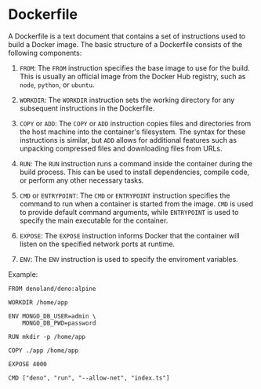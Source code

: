 
# Dockerfile

A Dockerfile is a text document that contains a set of instructions used to build a Docker image. The basic structure of a Dockerfile consists of the following components:

1.  `FROM`: The `FROM` instruction specifies the base image to use for the build. This is usually an official image from the Docker Hub registry, such as `node`, `python`, or `ubuntu`.
    
2.  `WORKDIR`: The `WORKDIR` instruction sets the working directory for any subsequent instructions in the Dockerfile.
    
3.  `COPY` or `ADD`: The `COPY` or `ADD` instruction copies files and directories from the host machine into the container's filesystem. The syntax for these instructions is similar, but `ADD` allows for additional features such as unpacking compressed files and downloading files from URLs.
    
4.  `RUN`: The `RUN` instruction runs a command inside the container during the build process. This can be used to install dependencies, compile code, or perform any other necessary tasks.
    
5.  `CMD` or `ENTRYPOINT`: The `CMD` or `ENTRYPOINT` instruction specifies the command to run when a container is started from the image. `CMD` is used to provide default command arguments, while `ENTRYPOINT` is used to specify the main executable for the container.
    
6.  `EXPOSE`: The `EXPOSE` instruction informs Docker that the container will listen on the specified network ports at runtime.
    
7.  `ENV`:  The `ENV` instruction is used to specify the enviroment variables.


Example:

```
FROM denoland/deno:alpine

WORKDIR /home/app  

ENV MONGO_DB_USER=admin \
	MONGO_DB_PWD=password

RUN mkdir -p /home/app

COPY ./app /home/app

EXPOSE 4000

CMD ["deno", "run", "--allow-net", "index.ts"]
```